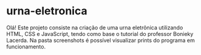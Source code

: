 # urna-eletronica
Olá! Este projeto consiste na criação de uma urna eletrônica utilizando HTML, CSS e JavaScript, tendo como base o tutorial do professor Bonieky Lacerda.
Na pasta screenshots é possível visualizar prints do programa em funcionamento.
